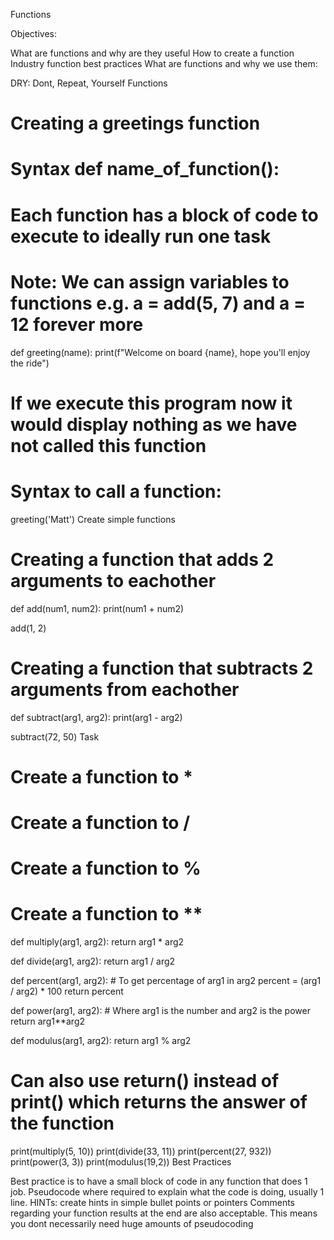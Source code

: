 Functions

Objectives:

What are functions and why are they useful
How to create a function
Industry function best practices
What are functions and why we use them:

DRY: Dont, Repeat, Yourself
Functions

# Creating a greetings function

# Syntax def name_of_function():
# Each function has a block of code to execute to ideally run one task
# Note: We can assign variables to functions e.g. a = add(5, 7) and a = 12 forever more

def greeting(name):
    print(f"Welcome on board {name}, hope you'll enjoy the ride")
# If we execute this program now it would display nothing as we have not called this function

# Syntax to call a function:
greeting('Matt')
Create simple functions

# Creating a function that adds 2 arguments to eachother
def add(num1, num2):
    print(num1 + num2)

add(1, 2)

# Creating a function that subtracts 2 arguments from eachother
def subtract(arg1, arg2):
    print(arg1 - arg2)

subtract(72, 50)
Task

# Create a function to *
# Create a function to /
# Create a function to %
# Create a function to **

def multiply(arg1, arg2):
    return arg1 * arg2

def divide(arg1, arg2):
    return arg1 / arg2

def percent(arg1, arg2):
    # To get percentage of arg1 in arg2
    percent = (arg1 / arg2) * 100
    return percent

def power(arg1, arg2):
    # Where arg1 is the number and arg2 is the power
    return arg1**arg2

def modulus(arg1, arg2):
    return arg1 % arg2

# Can also use return() instead of print() which returns the answer of the function

print(multiply(5, 10))
print(divide(33, 11))
print(percent(27, 932))
print(power(3, 3))
print(modulus(19,2))
Best Practices

Best practice is to have a small block of code in any function that does 1 job.
Pseudocode where required to explain what the code is doing, usually 1 line.
HINTs: create hints in simple bullet points or pointers
Comments regarding your function results at the end are also acceptable. This means you dont necessarily need huge amounts of pseudocoding
